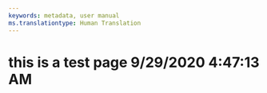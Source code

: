 ```yaml
---
keywords: metadata, user manual
ms.translationtype: Human Translation
---
```

# this is a test page 9/29/2020 4:47:13 AM
